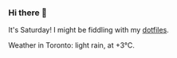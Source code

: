 ### Hi there :wave:

It's Saturday! I might be fiddling with my [dotfiles](https://github.com/bewuethr/dotfiles).

Weather in Toronto: light rain, at +3°C.
